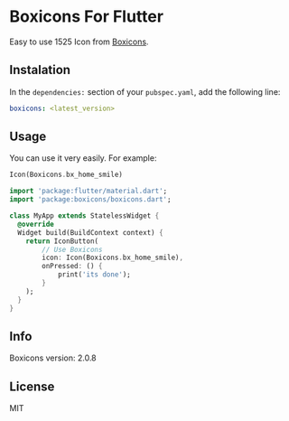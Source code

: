 # Boxicons For Flutter

Easy to use 1525 Icon from [Boxicons](https://boxicons.com).

## Instalation

In the `dependencies:` section of your `pubspec.yaml`, add the following line:

```yaml
boxicons: <latest_version>
```

## Usage

You can use it very easily. For example:

```dart
Icon(Boxicons.bx_home_smile)
```

```dart
import 'package:flutter/material.dart';
import 'package:boxicons/boxicons.dart';

class MyApp extends StatelessWidget {
  @override
  Widget build(BuildContext context) {
    return IconButton(
        // Use Boxicons
        icon: Icon(Boxicons.bx_home_smile),
        onPressed: () {
            print('its done');
        }
    );
  }
}
```

## Info

Boxicons version: 2.0.8

## License

MIT

